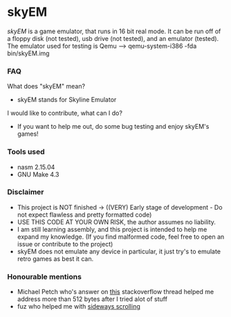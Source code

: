 # skyEM
_skyEM_ is a game emulator, that runs in 16 bit real mode.
It can be run off of a floppy disk (not tested), usb drive (not tested), and an emulator (tested).
The emulator used for testing is Qemu --> qemu-system-i386 -fda bin/skyEM.img

### FAQ
What does "skyEM" mean?
  - skyEM stands for Skyline Emulator

I would like to contribute, what can I do?
  - If you want to help me out, do some bug testing and enjoy skyEM's games!

### Tools used
  - nasm 2.15.04
  - GNU Make 4.3 

### Disclaimer
- This project is NOT finished -> ((VERY) Early stage of development - Do not expect flawless and pretty formatted code)
- USE THIS CODE AT YOUR OWN RISK, the author assumes no liability.
- I am still learning assembly, and this project is intended to help me expand my knowledge. (If you find malformed code, feel free to open an issue or contribute to the project)
- skyEM does not emulate any device in particular, it just try's to emulate retro games as best it can.

### Honourable mentions 
- Michael Petch who's answer on [this](https://stackoverflow.com/questions/53858770/how-to-fix-os-asm113-error-times-value-138-is-negative-in-assembly-languag) stackoverflow thread helped me address more than 512 bytes after I tried alot of stuff
- fuz who helped me with [sideways scrolling](https://stackoverflow.com/a/64037486/13658028)
